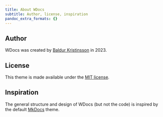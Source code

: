 ```yaml
---
title: About WDocs
subtitle: Author, license, inspiration
pandoc_extra_formats: {}
---
```


## Author

WDocs was created by [Baldur Kristinsson](https://github.com/bk) in 2023.

## License

This theme is made available under the [MIT license](https://opensource.org/license/mit/).

## Inspiration

The general structure and design of WDocs (but not the code) is inspired by the default [MkDocs](https://mkdocs.org/) theme.
